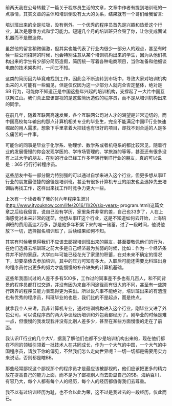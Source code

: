 前两天我在公号转载了一篇关于程序员生活的文章，文章中作者有提到培训班的一点事情，其实文章的主体和培训倒没有太大的关系，结果就有一个哥们给我留言:

>
培训班出来的全是垃圾，没有例外。一个优秀的程序员首先是兴趣和热爱这个行业，其次是思维方式和学习能力。短短几个月的培训班只会毁了你，让你变成面试机器而不是塑造你。

虽然他的留言稍微偏激，但其实也能代表了行业内很少一部分人的观点，甚至有时候一些公司招聘的时候，也会特别注意从某个培训机构出来的学生，因为从他们机构出来的学生有少部分简历造假，简历统一写着各种电商项目，当你准备和他细谈电商的技术架构时，一问三不知。

这类的简历因为毕竟难找到工作，因此会不断流转到市场中，导致大家对培训机构出来的人可能有一些偏见，但是仅仅因为这一少部分人就完全否定整体，绝对是 SB
行为，可能你不知道正是中国这些年兴起的培训机构，支撑起了一大片中国互联网江山。我们真正应该鄙视的是这些简历造假的程序员，而不是从培训机构出来的同学。

在前几年，随着互联网高速发展，各个互联网公司对人才的渴望是非常迫切的，而中国高校每年输出的那点计算机相关专业的毕业生，完全不能满足中国IT行业快速崛起的用人需求，想象下手里拿着大把钱也有很好的项目，却找不到合适的人是多么痛苦的一件事。

可能你的同事是毕业于化学系、物理学、数学系或者机电系的都比较常见，随着行业的发展慢慢的你会发现学医的、学市场管理的、学旅游的等等，甚至还有很多没有上过大学的朋友、在别的行业已经工作多年转行到IT行业的朋友，真的可以说是：365
行行行转程序员。

这些朋友中有一部分毅力特别强的可以通过自学来进入这个行业，但更多想从事IT行业的朋友最便捷的途径是培训班，甚至有很多计算机专业的朋友也会选择先去培训后再找工作，这样出来找工作时竞争力更大一些。

上次有一个读者看了我的[《六年程序生涯》](http://www.ityouknow.com/life/2016/11/20/six-years-
program.html)这篇文章之后给我留言，说自己没有学历，家里条件非常的差，自己也33岁了，人在上海感觉对未来非常的迷茫，他想从事IT这个行业，这是不知道如何去开始，上海培训班的费用高达2万多，那是他多年积累下来的唯一储蓄。过了一段时间，他说他放下一切，选择报名培训班了，后续结果如何不知。

其实有时候我觉得我们不应该去鄙视培训班出来的朋友，甚至要敬佩他们的行为，在他们选择去培训班之前大多是自己经济最为贫弱的时候，比如：作为一个经济条件并不好的家庭，大学四年可能已经花光了家里的积蓄，在对未来不确定的情况下，却要举债去参加培训，其中的压力可知有多大。入职后可能还需要比科班出身的程序员付出更多的努力才能慢慢的补齐缺失的计算机基础。

这些年我面试过的人差不多有500多，工作过的同事差不多也有几百人，和不同背景的程序员都打过交道，并没有因为来自不同途径而有很大的不同，甚至有一些跨行跨界的程序员能力表现得更为突出。所以说凡事不能绝对，培训班出来的有渣渣也有优秀的程序员，科班毕业的也是，我们比的不是起点，而是终点。

就拿我个人来讲，我非计算机专业，通过培训机构进入这个行业，刚毕业又进了外包公司，可以说程序员的两大争议经历培训和外包我都经历了。刚毕业的时候是难一点，但慢慢的我发现我并没有比别人差多少，甚至在某些方面慢慢的走在了前面。

我认识IT行业的几个大V，据我了解他们也都不少是培训机构出来的，现在他们都在不同的领域引领着一批技术人在共同成长，作为一个大气的中国，一个大气的中国程序员，请放下你的偏见，不然我们怎么走向世界呢？一切一切都是需要用实力来说话，否则都是瞎BB。

那些经常鄙视这个鄙视那个的程序员才是最应该被鄙视的，他们应该把更多的精力放在提高自己的能力上面，而不是为了鄙视别人而去彰显自己的SB。海纳百川，有容乃大，每个人都有每个人的经历，每个人的经历都值得我们去尊重。

我不以有过培训经历为耻，也不会以此为荣，这不过是我过去的一段经历，仅此而已。

